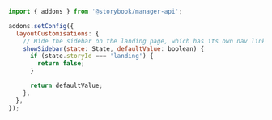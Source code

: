 ```js filename="./storybook/manager.js" renderer="common" language="js"
import { addons } from '@storybook/manager-api';

addons.setConfig({
  layoutCustomisations: {
    // Hide the sidebar on the landing page, which has its own nav links to other pages.
    showSidebar(state: State, defaultValue: boolean) {
      if (state.storyId === 'landing') {
        return false;
      }

      return defaultValue;
    },
  },
});
```